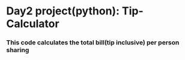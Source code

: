 # Day2 project(python): Tip-Calculator
### This code calculates the total bill(tip inclusive) per person sharing 